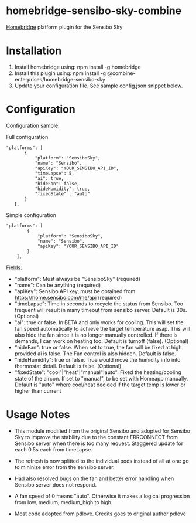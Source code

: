 # homebridge-sensibo-sky-combine
[Homebridge](https://github.com/nfarina/homebridge) platform plugin for the Sensibo Sky

# Installation

1. Install homebridge using: npm install -g homebridge
2. Install this plugin using: npm install -g @combine-enterprises/homebridge-sensibo-sky
3. Update your configuration file. See sample config.json snippet below. 

# Configuration

Configuration sample:

Full configuration
 ```
"platforms": [
		{
			"platform": "SensiboSky",
			"name": "Sensibo",
			"apiKey": "YOUR_SENSIBO_API_ID",
			"timeLapse": 5,
			"ai": true,
			"hideFan": false, 
			"hideHumidity": true,
			"fixedState" : "auto"			
		}
	],

```

Simple configuration
```
"platforms": [
		{
			"platform": "SensiboSky",
			"name": "Sensibo",
			"apiKey": "YOUR_SENSIBO_API_ID"
		}
	],

```

Fields: 

* "platform": Must always be "SensiboSky" (required)
* "name": Can be anything (required)
* "apiKey": Sensibo API key, must be obtained from https://home.sensibo.com/me/api (required)
* "timeLapse": Time in seconds to recycle the status from Sensibo. Too frequent will result in many timeout from sensibo server. Default is 30s. (Optional)
* "ai": true or false. In BETA and only works for cooling. This will set the fan speed automatically to achieve the target temperature asap. This will also hide the fan since it is no longer manually controlled. If there is demands, I can work on heating too. Default is turnoff (false). (Optional)
* "hideFan": true or false. When set to true, the fan will be fixed at high provided ai is false. The Fan control is also hidden. Default is false.
* "hideHumidity": true or false. True would move the humidity info into thermostat detail. Default is false. (Optional)
* "fixedState": "cool"|"heat"|"manual"|auto". Fixed the heating/cooling state of the aircon. If set to "manual", to be set with Homeapp manually. Default is "auto" where cool/heat decided if the target temp is lower or higher than current

# Usage Notes

* This module modified from the original Sensibo and adopted for Sensibo Sky to improve the stability due 
to the constant ERRCONNECT from Sensibo server when there is too many request. Staggered update for each 0.5s each from timeLapse.
* The refresh is now splitted to the individual pods instead of all at one go to mininize error from the sensibo server.
* Had also resolved bugs on the fan and better error handling when Sensibo server does not respond. 
* A fan speed of 0 means "auto". Otherwise it makes a logical progression from low, medium, medium_high to high.

* Most code adopted from pdlove. Credits goes to original author pdlove 
